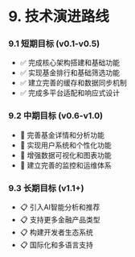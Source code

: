 # 9. 技术演进路线

### 9.1 短期目标 (v0.1-v0.5)
- ✅ 完成核心架构搭建和基础功能
- ✅ 实现基金排行和基础筛选功能
- ✅ 建立完善的缓存和数据同步机制
- ✅ 完成多平台适配和响应式设计

### 9.2 中期目标 (v0.6-v1.0)
- 🔄 完善基金详情和分析功能
- 🔄 实现用户系统和个性化功能
- 🔄 增强数据可视化和图表功能
- 🔄 建立完善的监控和运维体系

### 9.3 长期目标 (v1.1+)
- 📋 引入AI智能分析和推荐
- 📋 支持更多金融产品类型
- 📋 构建开发者生态系统
- 📋 国际化和多语言支持
